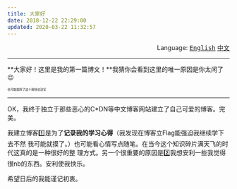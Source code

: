 ```yaml
---
title: 大家好
date: 2018-12-22 22:29:00
updated: 2020-03-22 11:32:57
---
```


<div align="right">Language:
    <a href='{{ location.host }}/2018/12/22/hello-world'><kbd>English</kbd></a>
    <a href='{{ location.host }}/zh-CN/2018/12/22/大家好'><kbd>中文</kbd></a>
</div>

---

**大家好！这里是我的第一篇博文！**我猜你会看到这里的唯一原因是你太闲了😉<div><sub><sub><sup><sup>也可能是除了这个我啥也没写</sup></sup></sub></sub></div>

---

OK，我终于独立于那些恶心的C*DN等中文博客网站建立了自己可爱的博客。完美。

我建立博客1️⃣是为了**记录我的学习心得**（我发现在博客立Flag能强迫我继续学下去不然
我可能就摸了。）也可能看心情写点随笔。在当今这个知识碎片满天飞的时代这真的是一种很好的整
理方式。另一个很重要的原因是2️⃣我想安利一些我觉得很nb的东西。安利使我快乐。

希望日后的我能谨记初衷。